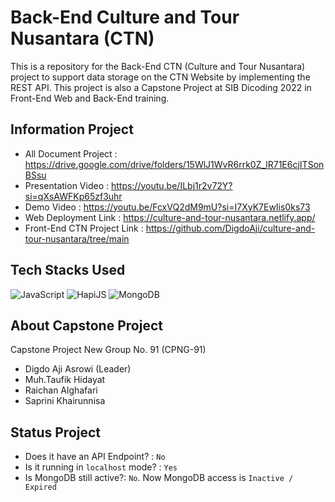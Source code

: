 # Back-End Culture and Tour Nusantara (CTN)

This is a repository for the Back-End CTN (Culture and Tour Nusantara) project to support data storage on the CTN Website by implementing the REST API. This project is also a Capstone Project at SIB Dicoding 2022 in Front-End Web and Back-End training.

## Information Project

- All Document Project       : https://drive.google.com/drive/folders/15WlJ1WvR6rrk0Z_lR71E6cjITSonBSsu
- Presentation Video         : https://youtu.be/ILbj1r2v72Y?si=qXsAWFKp65zf3uhr
- Demo Video                 : https://youtu.be/FcxVQ2dM9mU?si=I7XyK7EwIis0ks73
- Web Deployment Link        : https://culture-and-tour-nusantara.netlify.app/
- Front-End CTN Project Link : https://github.com/DigdoAji/culture-and-tour-nusantara/tree/main

## Tech Stacks Used

![JavaScript](https://img.shields.io/badge/JavaScript-%23323330.svg?style=for-the-badge&logo=javascript&logoColor=%23F7DF1E)
![HapiJS](https://img.shields.io/badge/HapiJS-%231572B6.svg?style=for-the-badge&logo=sqlite&logoColor=white)
![MongoDB](https://img.shields.io/badge/MongoDB-4EA94B?style=for-the-badge&logo=mongodb&logoColor=white)

## About Capstone Project

Capstone Project New Group No. 91 (CPNG-91) 
- Digdo Aji Asrowi (Leader) 
- Muh.Taufik Hidayat 
- Raichan Alghafari 
- Saprini Khairunnisa

## Status Project

- Does it have an API Endpoint? : `No`
- Is it running in `localhost` mode? : `Yes`
- Is MongoDB still active?: `No`. Now MongoDB access is `Inactive / Expired`
